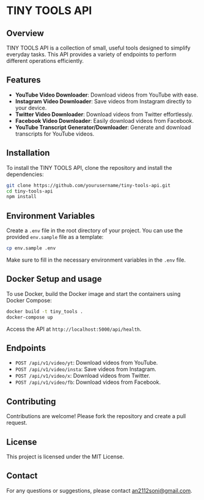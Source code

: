 # TINY TOOLS API

## Overview
TINY TOOLS API is a collection of small, useful tools designed to simplify everyday tasks. This API provides a variety of endpoints to perform different operations efficiently.

## Features
- **YouTube Video Downloader**: Download videos from YouTube with ease.
- **Instagram Video Downloader**: Save videos from Instagram directly to your device.
- **Twitter Video Downloader**: Download videos from Twitter effortlessly.
- **Facebook Video Downloader**: Easily download videos from Facebook.
- **YouTube Transcript Generator/Downloader**: Generate and download transcripts for YouTube videos.

## Installation
To install the TINY TOOLS API, clone the repository and install the dependencies:
```bash
git clone https://github.com/yourusername/tiny-tools-api.git
cd tiny-tools-api
npm install
```


## Environment Variables
Create a `.env` file in the root directory of your project. You can use the provided `env.sample` file as a template:
```bash
cp env.sample .env
```
Make sure to fill in the necessary environment variables in the `.env` file.

## Docker Setup and usage
To use Docker, build the Docker image and start the containers using Docker Compose:
```bash
docker build -t tiny_tools .
docker-compose up
```
Access the API at `http://localhost:5000/api/health`.


## Endpoints
- `POST /api/v1/video/yt`: Download videos from YouTube.
- `POST /api/v1/video/insta`: Save videos from Instagram.
- `POST /api/v1/video/x`: Download videos from Twitter.
- `POST /api/v1/video/fb`: Download videos from Facebook.

## Contributing
Contributions are welcome! Please fork the repository and create a pull request.

## License
This project is licensed under the MIT License.

## Contact
For any questions or suggestions, please contact an2112soni@gmail.com.
